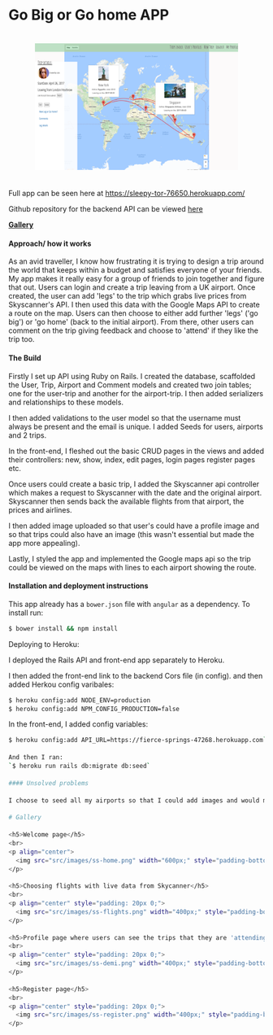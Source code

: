 # Go Big or Go home APP


<p align="center" style="padding: 20px 0;">
  <img src="src/images/ss-map.png" width="400px;">
</p>

Full app can be seen here at https://sleepy-tor-76650.herokuapp.com/

Github repository for the backend API can be viewed [here](https://github.com/hannahwynnjones/project-4-api-backend)

**[Gallery](#Gallery)**  


#### Approach/ how it works

As an avid traveller, I know how frustrating it is trying to design a trip around the world that keeps within a budget and satisfies everyone of your friends.  My app makes it really easy for a group of friends to join together and figure that out.  Users can login and create a trip leaving from a UK airport.  Once created, the user can add 'legs' to the trip which grabs live prices from Skyscanner's API.  I then used this data with the Google Maps API to create a route on the map.  Users can then choose to either add further 'legs' ('go big') or 'go home' (back to the initial airport).  From there, other users can comment on the trip giving feedback and choose to 'attend' if they like the trip too.

#### The Build

Firstly I set up API using Ruby on Rails. I created the database, scaffolded the User, Trip, Airport and Comment models and created two join tables; one for the user-trip and another for the airport-trip.  I then added serializers and relationships to these models.  

I then added validations to the user model so that the username must always be present and the email is unique. I added Seeds for users, airports and 2 trips.  

In the front-end, I fleshed out the basic CRUD pages in the views and added their controllers: new, show, index, edit pages, login pages register pages etc.

Once users could create a basic trip, I added the Skyscanner api controller which makes a request to Skyscanner with the date and the original airport.  Skyscanner then sends back the available flights from that airport, the prices and airlines.

I then added image uploaded so that user's could have a profile image and so that trips could also have an image (this wasn't essential but made the app more appealing).

Lastly, I styled the app and implemented the Google maps api so the trip could be viewed on the maps with lines to each airport showing the route.

#### Installation and deployment instructions

This app already has a `bower.json` file with `angular` as a dependency. To install run:

```sh
$ bower install && npm install
```
Deploying to Heroku:

I deployed the Rails API and front-end app separately to Heroku.  

I then added the front-end link to the backend Cors file (in config). and then added Herkou config varibales:

```sh
$ heroku config:add NODE_ENV=production
$ heroku config:add NPM_CONFIG_PRODUCTION=false
```

In the front-end, I added config variables:

```sh
$ heroku config:add API_URL=https://fierce-springs-47268.herokuapp.com```

And then I ran:
`$ heroku run rails db:migrate db:seed`

#### Unsolved problems

I choose to seed all my airports so that I could add images and would make it less complicated with Skyscanners API and Google Maps API.  However, despite seeding hundreds of airports, I kept finding that it was very easy to choose an airport that wasn't seeded, even though the airports I'd seeded were Skyscanner's 'most popular'.  In hindsight, I'd sacrifice the images and use a combination of APIs to track the trip.

# Gallery

<h5>Welcome page</h5>
<br>
<p align="center">
  <img src="src/images/ss-home.png" width="600px;" style="padding-bottom: 10px;">
</p>

<h5>Choosing flights with live data from Skycanner</h5>
<br>
<p align="center" style="padding: 20px 0;">
  <img src="src/images/ss-flights.png" width="400px;" style="padding-bottom: 10px;">
</p>

<h5>Profile page where users can see the trips that they are 'attending'</h5>
<br>
<p align="center" style="padding: 20px 0;">
  <img src="src/images/ss-demi.png" width="400px;" style="padding-bottom: 10px;">
</p>

<h5>Register page</h5>
<br>
<p align="center" style="padding: 20px 0;">
  <img src="src/images/ss-register.png" width="400px;" style="padding-bottom: 10px;">
</p>
